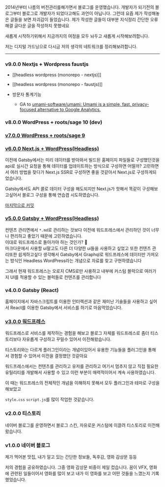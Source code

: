 2014년부터 나름의 버전관리를해가면서 블로그를 운영했습니다. 개발자가 되기전의 블로그부터 블로그로 개발자가 되었다고해도 과언이 아닙니다. 그런데 요즘 제가 작성해놓은 글들을 보면 자괴감이 들었습니다. 제가 작성한 글들이 대부분 지식정리 간단한 오류해결 글다운 글을 작성하지 못했네요

새롭게 시작하기위해서 지금까지의 여정을 모두 놔두고 새롭게 시작해보려합니다.

저는 디지털 가드닝으로 다시금 저의 생각의 네트워크를 정리해보려합니다.

---

### v9.0.0 Nextjs + Wordpress faustjs
- [[headless wordpress (monorepo - nextjs)]]
- [[headless wordpress (monorepo - faustjs)]]

- 방문자 통계기능
  - GA to [umami-software/umami: Umami is a simple, fast, privacy-focused alternative to Google Analytics.](https://github.com/umami-software/umami)

### v8.0.0 WordPress + roots/sage 10 (dev)


### [v7.0.0 WordPress + roots/sage 9](https://github.com/Hansanghyeon/Hansanghyeon/tree/v7.1.0-2w)


### [v6.0.0 Next.js + WordPress(Headless)](https://github.com/Hansanghyeon/Hansanghyeon/tree/v6.0.0)

이전에 Gatsby에서는 미리 데이터를 받아와서 빌드된 홈페이지 파일들로 구성했던것을 api로 실시간 요청을 통해 데이터를 업데이트하는 방식으로 구성하면 어떨까? 고민하면서 여러 방법을 찾다가 Next.js SSR로 구성하면 좋을 것같아서 Next.js로 구성하게되었습니다.

Gatsby에서도 API 콜로 데이터 구성을 해도되지만 Next.js가 핫해서 똑같이 구성해보고싶어서 블로그 구성을 통해 연습겸 시도하였습니다.

[마지막으로 커밋](https://github.com/Hansanghyeon/Hansanghyeon/tree/80b4612e84573b807fb31cb3ef87be9139089eb9)


### [v5.0.0 Gatsby + WordPress(Headless)](https://github.com/Hansanghyeon/Hansanghyeon/tree/v5.15.0)

컨텐츠 관리면에서 `*.md`로 관리하는 것보다 이전에 워드프레스에서 관리하던 것이 너무나 편리하고 좋았기 때문에 고민하였습니다.  
이대로 워드프레스로 돌아가야 하는 것인가? 🤔  
마크다운에서 사용할 ui말고도 다른 더 다양한 ui들을 사용하고 싶었고 또한 컨텐츠 관리또한 쉽게하고싶다 생각해서 Gatsby에서 Graphql로 워드프레스에 데이터만 가져오는 방식인 Headless WordPress라는 개념으로 자료를 찾고 구현하였습니다

그래서 현재 워드프레스는 오로지 CMS로만 사용하고 내부에 커스텀 블럭으로 여러가지 UI를 적용할 수 있는 블럭들로 컨텐츠를 관리합니다


### v4.0.0 Gatsby (React)

홈페이지에서 자바스크립트를 이용한 인터렉션과 같은 재미난 기술들을 사용하고 싶어서 React를 이용한 Gatsby에서 서비스를 하기로 마음먹었습니다.


### [v3.0.0 워드프레스](https://v3.archive.hyeon.pro/)

워드프레스로 서비스를 제작하는 경험을 해보고 블로그 자체를 워드프레스로 좀더 티스토리보다 자유롭게 구성하고 꾸밀수 있어서 이전해왔습니다.

티스토리와는 다르게 플러그인이라는 개념이있어서 유용한 기능들을 플러그인을 통해서 경험할 수 있어서 이전을 결정했던 것같아요

워드프레스에서는 컨텐츠를 관리하고 유저를 관리하고 여기서 멈추지 않고 직접 필요한 유틸리티를 개발해서 사용할 수 있고 이런 부분이 매력적이어서 계속 사용하였습니다.

이 때는 워드프레스의 전체적인 개념을 이해하지 못해서 모두 플러그인과 테마로 구성을 해보았고

`style.css` `script.js`를 많이 작업한 것같습니다.


### v2.0.0 티스토리

네이버 블로그를 운영하면서 블로그 스킨, 자유로운 커스텀에 이끌려 티스토리로 이전해왔습니다.


### v1.0.0 네이버 블로그

제가 먹어본 맛집, 내가 알고 있는 간단한 정보들, 독후감, 영화 감상문 등등

저의 경험을 공유하였습니다. 그중 영화 감상문 비중이 제일 컸습니다. 꿈이 VFX, 영화에 관련된 일들이어서 영화를 많이 보고 내가 이 영화를 보고 어떤 것들을 느꼈는지 기록했었습니다.